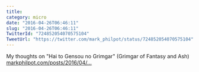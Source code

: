 ```yaml
---
title: 
category: micro
date: "2016-04-26T06:46:11"
slug: "2016-04-26T06:46:11"
TwitterId: "724852054070575104"
TweetUrl: "https://twitter.com/mark_philpot/status/724852054070575104"
---
```


My thoughts on "Hai to Gensou no Grimgar" (Grimgar of Fantasy and Ash)
[markphilpot.com/posts/2016/04/…](https://markphilpot.com/posts/2016/04/25/review_grimgar/)
